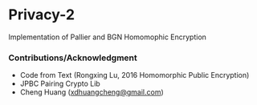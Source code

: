 # Privacy-2
Implementation of Pallier and BGN Homomophic Encryption

### Contributions/Acknowledgment
- Code from Text (Rongxing Lu, 2016 Homomorphic Public Encryption)
- JPBC Pairing Crypto Lib
- Cheng Huang (xdhuangcheng@gmail.com)
